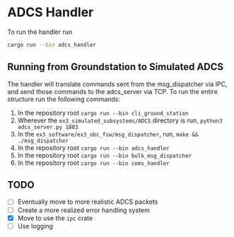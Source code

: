 # ADCS Handler

To run the handler run

```bash
cargo run --bin adcs_handler
```

## Running from Groundstation to Simulated ADCS

The handler will translate commands sent from the msg_dispatcher via IPC, and send those commands to the adcs_server via TCP. To run the entire structure run the following commands:

1. In the repository root `cargo run --bin cli_ground_station`
2. Wherever the `ex3_simulated_subsystems/ADCS` directory is run, `python3 adcs_server.py 1803`
3. In the `ex3_software/ex3_obc_fsw/msg_dispatcher`, run, `make && ./msg_dispatcher`
4. In the repository root `cargo run --bin adcs_handler`
5. In the repository root `cargo run --bin bulk_msg_dispatcher`
6. In the repository root `cargo run --bin coms_handler`

## TODO

- [ ] Eventually move to more realistic ADCS packets
- [ ] Create a more realized error handling system
- [x] Move to use the `ipc` crate
- [ ] Use logging
